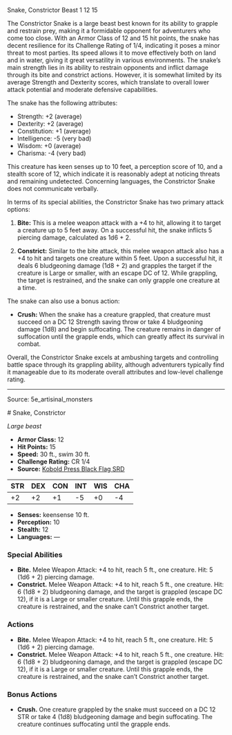 <MonsterName/>Snake, Constrictor</MonsterName>
<CreatureType/>Beast</CreatureType>
<CR/>1</CR>
<AC/>12</AC>
<HP/>15</HP>
<summary>The Constrictor Snake is a large beast best known for its ability to grapple and restrain prey, making it a formidable opponent for adventurers who come too close. With an Armor Class of 12 and 15 hit points, the snake has decent resilience for its Challenge Rating of 1/4, indicating it poses a minor threat to most parties. Its speed allows it to move effectively both on land and in water, giving it great versatility in various environments. The snake’s main strength lies in its ability to restrain opponents and inflict damage through its bite and constrict actions. However, it is somewhat limited by its average Strength and Dexterity scores, which translate to overall lower attack potential and moderate defensive capabilities.</summary>

<detail>

The snake has the following attributes: 
- Strength: +2 (average)
- Dexterity: +2 (average)
- Constitution: +1 (average)
- Intelligence: -5 (very bad)
- Wisdom: +0 (average)
- Charisma: -4 (very bad)

This creature has keen senses up to 10 feet, a perception score of 10, and a stealth score of 12, which indicate it is reasonably adept at noticing threats and remaining undetected. Concerning languages, the Constrictor Snake does not communicate verbally.

In terms of its special abilities, the Constrictor Snake has two primary attack options: 

1. **Bite:** This is a melee weapon attack with a +4 to hit, allowing it to target a creature up to 5 feet away. On a successful hit, the snake inflicts 5 piercing damage, calculated as 1d6 + 2. 

2. **Constrict:** Similar to the bite attack, this melee weapon attack also has a +4 to hit and targets one creature within 5 feet. Upon a successful hit, it deals 6 bludgeoning damage (1d8 + 2) and grapples the target if the creature is Large or smaller, with an escape DC of 12. While grappling, the target is restrained, and the snake can only grapple one creature at a time.

The snake can also use a bonus action:

- **Crush:** When the snake has a creature grappled, that creature must succeed on a DC 12 Strength saving throw or take 4 bludgeoning damage (1d8) and begin suffocating. The creature remains in danger of suffocation until the grapple ends, which can greatly affect its survival in combat.

Overall, the Constrictor Snake excels at ambushing targets and controlling battle space through its grappling ability, although adventurers typically find it manageable due to its moderate overall attributes and low-level challenge rating.</detail>



---

Source: 5e_artisinal_monsters

<statblock>
# Snake, Constrictor

*Large beast*

- **Armor Class:** 12
- **Hit Points:** 15
- **Speed:** 30 ft., swim 30 ft.
- **Challenge Rating:** CR 1/4
- **Source:** [Kobold Press Black Flag SRD](https://koboldpress.com/black-flag-roleplaying/)

| STR | DEX | CON | INT | WIS | CHA |
| --- | --- | --- | --- | --- | --- |
| +2 | +2 | +1 | -5 | +0 | -4 |

- **Senses:** keensense 10 ft.
- **Perception:** 10
- **Stealth:** 12
- **Languages:** —

### Special Abilities

- **Bite.** Melee Weapon Attack: +4 to hit, reach 5 ft., one creature. Hit: 5 (1d6 + 2) piercing damage.
- **Constrict.** Melee Weapon Attack: +4 to hit, reach 5 ft., one creature. Hit: 6 (1d8 + 2) bludgeoning damage, and the target is grappled (escape DC 12), if it is a Large or smaller creature. Until this grapple ends, the creature is restrained, and the snake can’t Constrict another target.

### Actions

- **Bite.** Melee Weapon Attack: +4 to hit, reach 5 ft., one creature. Hit: 5 (1d6 + 2) piercing damage.
- **Constrict.** Melee Weapon Attack: +4 to hit, reach 5 ft., one creature. Hit: 6 (1d8 + 2) bludgeoning damage, and the target is grappled (escape DC 12), if it is a Large or smaller creature. Until this grapple ends, the creature is restrained, and the snake can’t Constrict another target.

### Bonus Actions

- **Crush.** One creature grappled by the snake must succeed on a DC 12 STR or take 4 (1d8) bludgeoning damage and begin suffocating. The creature continues suffocating until the grapple ends.

</statblock>


